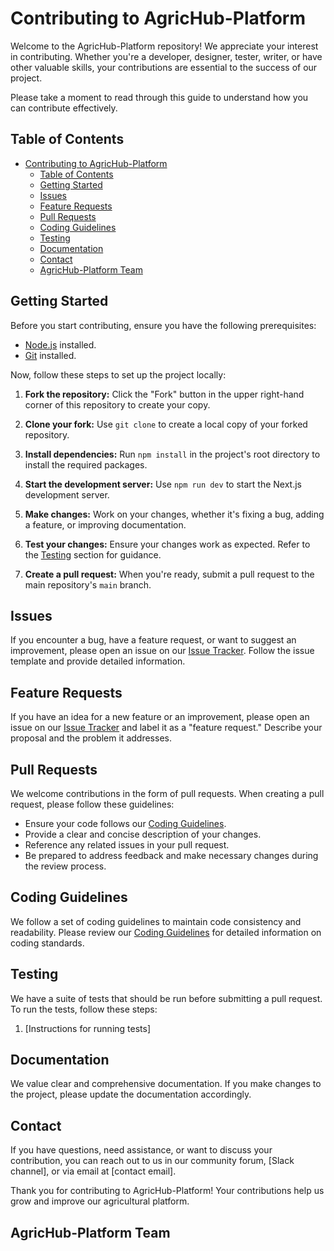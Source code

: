 # Contributing to AgricHub-Platform

Welcome to the AgricHub-Platform repository! We appreciate your interest in contributing. Whether you're a developer, designer, tester, writer, or have other valuable skills, your contributions are essential to the success of our project.

Please take a moment to read through this guide to understand how you can contribute effectively.

## Table of Contents

- [Contributing to AgricHub-Platform](#contributing-to-agrichub-platform)
  - [Table of Contents](#table-of-contents)
  - [Getting Started](#getting-started)
  - [Issues](#issues)
  - [Feature Requests](#feature-requests)
  - [Pull Requests](#pull-requests)
  - [Coding Guidelines](#coding-guidelines)
  - [Testing](#testing)
  - [Documentation](#documentation)
  - [Contact](#contact)
  - [AgricHub-Platform Team](#agrichub-platform-team)

## Getting Started

Before you start contributing, ensure you have the following prerequisites:

- [Node.js](https://nodejs.org/) installed.
- [Git](https://git-scm.com/) installed.

Now, follow these steps to set up the project locally:

1. **Fork the repository:** Click the "Fork" button in the upper right-hand corner of this repository to create your copy.

2. **Clone your fork:** Use `git clone` to create a local copy of your forked repository.

3. **Install dependencies:** Run `npm install` in the project's root directory to install the required packages.

4. **Start the development server:** Use `npm run dev` to start the Next.js development server.

5. **Make changes:** Work on your changes, whether it's fixing a bug, adding a feature, or improving documentation.

6. **Test your changes:** Ensure your changes work as expected. Refer to the [Testing](#testing) section for guidance.

7. **Create a pull request:** When you're ready, submit a pull request to the main repository's `main` branch.

## Issues

If you encounter a bug, have a feature request, or want to suggest an improvement, please open an issue on our [Issue Tracker](https://github.com/your/repository/issues). Follow the issue template and provide detailed information.

## Feature Requests

If you have an idea for a new feature or an improvement, please open an issue on our [Issue Tracker](https://github.com/your/repository/issues) and label it as a "feature request." Describe your proposal and the problem it addresses.

## Pull Requests

We welcome contributions in the form of pull requests. When creating a pull request, please follow these guidelines:

- Ensure your code follows our [Coding Guidelines](#coding-guidelines).
- Provide a clear and concise description of your changes.
- Reference any related issues in your pull request.
- Be prepared to address feedback and make necessary changes during the review process.

## Coding Guidelines

We follow a set of coding guidelines to maintain code consistency and readability. Please review our [Coding Guidelines](CODING_GUIDELINES.md) for detailed information on coding standards.

## Testing

We have a suite of tests that should be run before submitting a pull request. To run the tests, follow these steps:

1. [Instructions for running tests]

## Documentation

We value clear and comprehensive documentation. If you make changes to the project, please update the documentation accordingly.

## Contact

If you have questions, need assistance, or want to discuss your contribution, you can reach out to us in our community forum, [Slack channel], or via email at [contact email].

Thank you for contributing to AgricHub-Platform! Your contributions help us grow and improve our agricultural platform.

## AgricHub-Platform Team